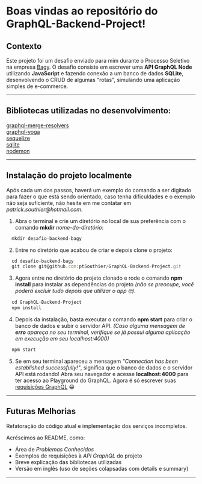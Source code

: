 # Boas vindas ao repositório do GraphQL-Backend-Project!
## Contexto

Este projeto foi um desafio enviado para mim durante o Processo Seletivo na empresa [Bagy](https://www.linkedin.com/company/bagyapp/).
O desafio consiste em escrever uma <b>API GraphQL Node</b> utilizando <b>JavaScript</b> e fazendo conexão a um banco de dados <b>SQLite</b>, desenvolvendo o CRUD de algumas "rotas", simulando uma aplicação simples de e-commerce.

---

## Bibliotecas utilizadas no desenvolvimento:

[graphql-merge-resolvers](https://www.npmjs.com/package/graphql-merge-resolvers)<br>
[graphql-yoga](https://www.npmjs.com/package/graphql-yoga)<br>
[sequelize](https://www.npmjs.com/package/sequelize)<br>
[sqlite](https://www.npmjs.com/package/sqlite)<br>
[nodemon](https://www.npmjs.com/package/nodemon)<br>


---

## Instalação do projeto localmente

Após cada um dos passos, haverá um exemplo do comando a ser digitado para fazer o que está sendo orientado, caso tenha dificuldades e o exemplo não seja suficiente, não hesite em me contatar em _patrick.southier@hotmail.com_.

1. Abra o terminal e crie um diretório no local de sua preferência com o comando **mkdir** _nome-do-diretório_:
```javascript
  mkdir desafio-backend-bagy
```

2. Entre no diretório que acabou de criar e depois clone o projeto:
```javascript
  cd desafio-backend-bagy
  git clone git@github.com:ptSouthier/GraphQL-Backend-Project.git
```

3. Agora entre no diretório do projeto clonado e rode o comando **npm install** para instalar as dependências do projeto _(não se preocupe, você poderá excluir tudo depois que utilizar o app :nerd_face:)_. 
```javascript
  cd GraphQL-Backend-Project
  npm install
```

4. Depois da instalação, basta executar o comando **npm start** para criar o banco de dados e subir o servidor API. _(Caso alguma mensagem de **erro** apareça no seu terminal, verifique se já possui alguma aplicação em execução em seu localhost:4000)_
```javascript
  npm start
```

5. Se em seu terminal apareceu a mensagem _"Connection has been established successfully!"_, significa que o banco de dados e o servidor API está rodando! Abra seu navegador e acesse **localhost:4000** para ter acesso ao Playground do GraphQL. Agora é só escrever suas [requisições GraphQL](https://graphql.org/learn/queries/) 😁


---


## Futuras Melhorias

Refatoração do código atual e implementação dos serviços incompletos.

Acréscimos ao README, como:
  * Área de _Problemas Conhecidos_
  * Exemplos de requisições à _API GraphQL_ do projeto
  * Breve explicação das bibliotecas utilizadas
  * Versão em inglês (uso de seções colapsadas com details e summary)


---
